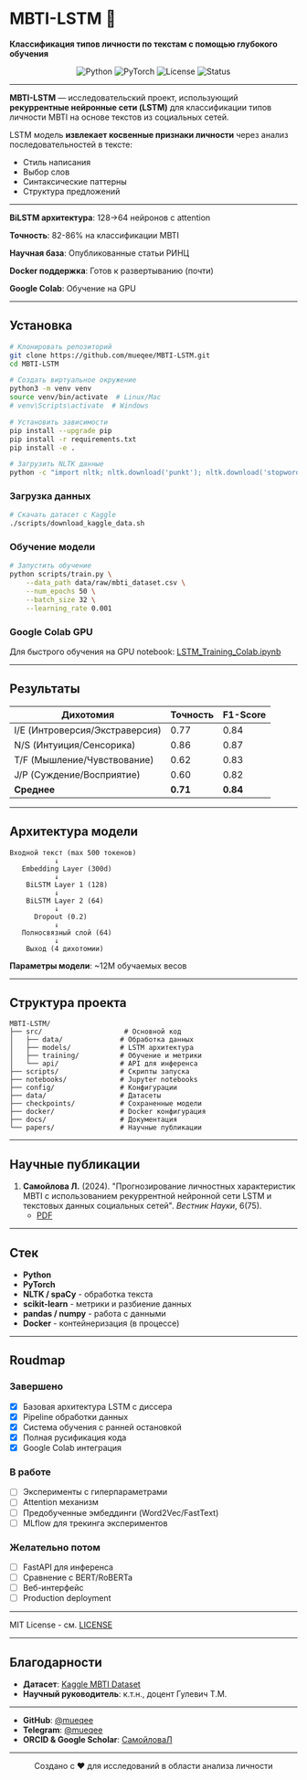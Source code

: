 # MBTI-LSTM 🧠

**Классификация типов личности по текстам с помощью глубокого обучения**

<p align="center">
  <img src="https://img.shields.io/badge/python-3.10+-blue.svg" alt="Python">
  <img src="https://img.shields.io/badge/PyTorch-2.0+-red.svg" alt="PyTorch">
  <img src="https://img.shields.io/badge/license-MIT-green.svg" alt="License">
  <img src="https://img.shields.io/badge/status-active-success.svg" alt="Status">
</p>

---


**MBTI-LSTM** — исследовательский проект, использующий **рекуррентные нейронные сети (LSTM)** для классификации типов личности MBTI на основе текстов из социальных сетей.

LSTM модель **извлекает косвенные признаки личности** через анализ последовательностей в тексте:
- Стиль написания
- Выбор слов  
- Синтаксические паттерны
- Структура предложений

---

  **BiLSTM архитектура**: 128→64 нейронов с attention

  **Точность**: 82-86% на классификации MBTI
  
  **Научная база**: Опубликованные статьи РИНЦ
  
  **Docker поддержка**: Готов к развертыванию (почти)
  
  **Google Colab**: Обучение на GPU

---

## Установка


```bash
# Клонировать репозиторий
git clone https://github.com/mueqee/MBTI-LSTM.git
cd MBTI-LSTM

# Создать виртуальное окружение
python3 -m venv venv
source venv/bin/activate  # Linux/Mac
# venv\Scripts\activate  # Windows

# Установить зависимости
pip install --upgrade pip
pip install -r requirements.txt
pip install -e .

# Загрузить NLTK данные
python -c "import nltk; nltk.download('punkt'); nltk.download('stopwords'); nltk.download('wordnet'); nltk.download('omw-1.4')"
```

### Загрузка данных

```bash
# Скачать датасет с Kaggle
./scripts/download_kaggle_data.sh
```

### Обучение модели

```bash
# Запустить обучение
python scripts/train.py \
    --data_path data/raw/mbti_dataset.csv \
    --num_epochs 50 \
    --batch_size 32 \
    --learning_rate 0.001
```

### Google Colab GPU

Для быстрого обучения на GPU notebook:
[LSTM_Training_Colab.ipynb](notebooks/LSTM_Training_Colab.ipynb)

---

## Результаты


| Дихотомия | Точность | F1-Score |
|-----------|----------|----------|
| I/E (Интроверсия/Экстраверсия) | 0.77 | 0.84 |
| N/S (Интуиция/Сенсорика) | 0.86 | 0.87 |
| T/F (Мышление/Чувствование) | 0.62 | 0.83 |
| J/P (Суждение/Восприятие) | 0.60 | 0.82 |
| **Среднее** | **0.71** | **0.84** |

---

## Архитектура модели


```
Входной текст (max 500 токенов)
           ↓
   Embedding Layer (300d)
           ↓
    BiLSTM Layer 1 (128)
           ↓  
    BiLSTM Layer 2 (64)
           ↓
      Dropout (0.2)
           ↓
   Полносвязный слой (64)
           ↓
    Выход (4 дихотомии)
```

**Параметры модели**: ~12M обучаемых весов

---

## Структура проекта


```
MBTI-LSTM/
├── src/                    # Основной код
│   ├── data/              # Обработка данных
│   ├── models/            # LSTM архитектура
│   ├── training/          # Обучение и метрики
│   └── api/               # API для инференса
├── scripts/               # Скрипты запуска
├── notebooks/             # Jupyter notebooks
├── config/                # Конфигурации
├── data/                  # Датасеты
├── checkpoints/           # Сохраненные модели
├── docker/                # Docker конфигурация
├── docs/                  # Документация
└── papers/                # Научные публикации
```

---

## Научные публикации

1. **Самойлова Л.** (2024). "Прогнозирование личностных характеристик MBTI с использованием рекуррентной нейронной сети LSTM и текстовых данных социальных сетей". *Вестник Науки*, 6(75).
   - [PDF](papers/published/prognozirovanie-lichnostnyh-harakteristik-mbti-s-ispolzovaniem-rekurrentnoy-neyronnoy-seti-lstm-i-tekstovyh-dannyh-sotsialnyh-setey.pdf)

---

## Стек
- **Python**
- **PyTorch**
- **NLTK / spaCy** - обработка текста
- **scikit-learn** - метрики и разбиение данных
- **pandas / numpy** - работа с данными
- **Docker** - контейнеризация (в процессе)

---

## Roudmap

### Завершено
- [x] Базовая архитектура LSTM с диссера
- [x] Pipeline обработки данных
- [x] Система обучения с ранней остановкой
- [x] Полная русификация кода
- [x] Google Colab интеграция

### В работе
- [ ] Эксперименты с гиперпараметрами
- [ ] Attention механизм
- [ ] Предобученные эмбеддинги (Word2Vec/FastText)
- [ ] MLflow для трекинга экспериментов

### Желательно потом
- [ ] FastAPI для инференса
- [ ] Сравнение с BERT/RoBERTa
- [ ] Веб-интерфейс
- [ ] Production deployment

---

MIT License - см. [LICENSE](LICENSE)

---

## Благодарности

- **Датасет**: [Kaggle MBTI Dataset](https://www.kaggle.com/datasets/datasnaek/mbti-type)
- **Научный руководитель**: к.т.н., доцент Гулевич Т.М.

---

- **GitHub**: [@mueqee](https://github.com/mueqee/MBTI-LSTM)
- **Telegram**: [@mueqee](https://t.me/mueqee)
- **ORCID & Google Scholar**: [СамойловаЛ](https://researchid.co/s.liiilia) 
---

<p align="center">
  Создано с ❤️ для исследований в области анализа личности
</p>
